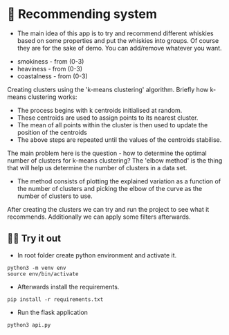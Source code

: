 # 🥃 Recommending system

- The main idea of this app is to try and recommend different whiskies based on some properties and put the whiskies into groups. Of course they are for the sake of demo. You can add/remove whatever you want.

* smokiness - from (0-3)
* heaviness - from (0-3)
* coastalness - from (0-3)

Creating clusters using the 'k-means clustering' algorithm. Briefly how k-means clustering works:

- The process begins with k centroids initialised at random.
- These centroids are used to assign points to its nearest cluster.
- The mean of all points within the cluster is then used to update the position of the centroids
- The above steps are repeated until the values of the centroids stabilise.

The main problem here is the question - how to determine the optimal number of clusters for k-means clustering? The 'elbow method' is the thing that will help us determine the number of clusters in a data set.

- The method consists of plotting the explained variation as a function of the number of clusters and picking the elbow of the curve as the number of clusters to use.

After creating the clusters we can try and run the project to see what it recommends. Additionally we can apply some filters afterwards.

## 🕵️‍♂️ Try it out

- In root folder create python environment and activate it.

```
python3 -m venv env
source env/bin/activate
```

- Afterwards install the requirements.

```
pip install -r requirements.txt
```

- Run the flask application

```
python3 api.py
```
